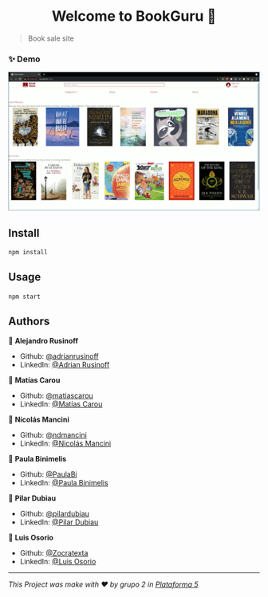 <h1 align="center">Welcome to BookGuru 👋</h1>
<p>
</p>

> Book sale site

### ✨ Demo

<img alt="demo" src="https://raw.githubusercontent.com/Zocratexta/e-commerce/master/public/demo.gif" />

## Install

```sh
npm install
```

## Usage

```sh
npm start
```

## Authors

👤 **Alejandro Rusinoff**

* Github: [@adrianrusinoff](https://github.com/adrianrusinoff)
* LinkedIn: [@Adrian Rusinoff](https://linkedin.com/in/alejandro-rusinoff-64114032)

👤 **Matías Carou**

* Github: [@matiascarou](https://github.com/matiascarou)
* LinkedIn: [@Matías Carou](https://www.linkedin.com/in/matiascarou)

👤 **Nicolás Mancini**

* Github: [@ndmancini](https://github.com/ndmancini)
* LinkedIn: [@Nicolás Mancini](https://linkedin.com/in/nicolás-mancini-33271627)

👤 **Paula Binimelis**

* Github: [@PaulaBi](https://github.com/PaulaBi)
* LinkedIn: [@Paula Binimelis](https://linkedin.com/in/paula-binimelis)

👤 **Pilar Dubiau**

* Github: [@pilardubiau](https://github.com/pilardubiau)
* LinkedIn: [@Pilar Dubiau](https://linkedin.com/in/pilar-dubiau-618769102)

👤 **Luis Osorio**

* Github: [@Zocratexta](https://github.com/Zocratexta)
* LinkedIn: [@Luis Osorio](https://linkedin.com/in/luisosorio-dev)

***
_This Project was make with ❤️ by grupo 2 in [Plataforma 5](https://plataforma5.la/ar/online)_
